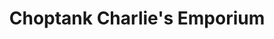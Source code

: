 ---
title: "Choptank Charlie's Emporium"
url: /cambridge/choptank-charlies-emporium/
shop: Kleidung
---